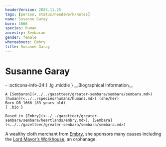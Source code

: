 ```yaml
---
headerVersion: 2023.11.25
tags: [person, status/needswork/notes]
name: Susanne Garay
born: 1666
species: human
ancestry: Sembaran
gender: female
whereabouts: Embry
title: Susanne Garay
---
```

# Susanne Garay
<div class="grid cards ext-narrow-margin ext-one-column" markdown>
- :octicons-info-24:{ .lg .middle } __Biographical Information__

    A [Sembaran](<../../gazetteer/greater-sembara/sembara/sembara.md>) [human](<../../species/humans/humans.md>) (she/her)  
    Born DR 1666 (83 years old)  
    { .bio }

    Based in [Embry](<../../gazetteer/greater-sembara/sembara/heartlands/embry.md>), [Sembara](<../../gazetteer/greater-sembara/sembara/sembara.md>)
</div>


A wealthy cloth merchant from [Embry](<../../gazetteer/greater-sembara/sembara/heartlands/embry.md>), she sponsors many causes including the [Lord Mayor’s Workhouse](<../../gazetteer/greater-sembara/sembara/heartlands/lord-mayors-workhouse.md>), an orphanage. 
